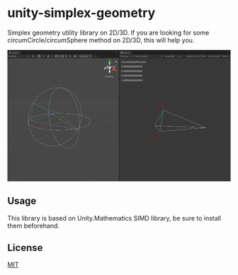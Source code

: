 # unity-simplex-geometry

Simplex geometry utility library on 2D/3D. If you are looking for some circumCircle/circumSphere method on 2D/3D, this will help you.

![img](Assets/Demo/Demo.PNG)

## Usage

This library is based on Unity.Mathematics SIMD library, be sure to install them beforehand.

## License
[MIT](LICENSE)
